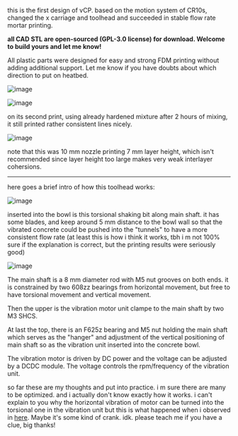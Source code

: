 this is the first design of vCP. based on the motion system of CR10s, changed the x carriage and toolhead and succeeded in stable flow rate mortar printing. 

**all CAD STL are open-sourced (GPL-3.0 license) for download. Welcome to build yours and let me know!**

All plastic parts were designed for easy and strong FDM printing without adding additional support. Let me know if you have doubts about which direction to put on heatbed. 

![image](https://github.com/user-attachments/assets/bacb2a73-b690-4403-90f2-e00ddbaf349d)


![image](https://github.com/user-attachments/assets/acc7785e-c92e-4a1d-9e78-e0b117987513)

on its second print, using already hardened mixture after 2 hours of mixing, it still printed rather consistent lines nicely. 

![image](https://github.com/user-attachments/assets/2f7e98dd-9f64-4296-891a-0baf6e4d6d26)

note that this was 10 mm nozzle printing 7 mm layer height, which isn't recommended since layer height too large makes very weak interlayer cohersions. 

-----------

here goes a brief intro of how this toolhead works: 

![image](https://github.com/user-attachments/assets/1666dccf-596d-4490-8672-8fd00c69a5da)

inserted into the bowl is this torsional shaking bit along main shaft. it has some blades, and keep around 5 mm distance to the bowl wall so that the vibrated concrete could be pushed into the "tunnels" to have a more consistent flow rate (at least this is how i think it works, tbh i m not 100% sure if the explanation is correct, but the printing results were seriously good)

![image](https://github.com/user-attachments/assets/15ffcc85-d303-4e74-99e6-3c39a1c3f425)

The main shaft is a 8 mm diameter rod with M5 nut grooves on both ends. it is constrained by two 608zz bearings from horizontal movement, but free to have torsional movement and vertical movement. 

Then the upper is the vibration motor unit clampe to the main shaft by two M3 SHCS. 

At last the top, there is an F625z bearing and M5 nut holding the main shaft which serves as the "hanger" and adjustment of the vertical positioning of main shaft so as the vibration unit inserted into the concrete bowl. 

The vibration motor is driven by DC power and the voltage can be adjusted by a DCDC module. The voltage controls the rpm/frequency of the vibration unit. 


so far these are my thoughts and put into practice. i m sure there are many to be optimized. and i actually don't know exactly how it works. i can't explain to you why the horizontal vibration of motor can be turned into the torsional one in the vibration unit but this is what happened when i observed in [here](https://github.com/treesess/STEAMRELAY/tree/main/showcase/250119%20mod%20of%20drill%20for%20concrete%20vibration%20in%20plastic%20mold). Maybe it's some kind of crank. idk. please teach me if you have a clue, big thanks! 

